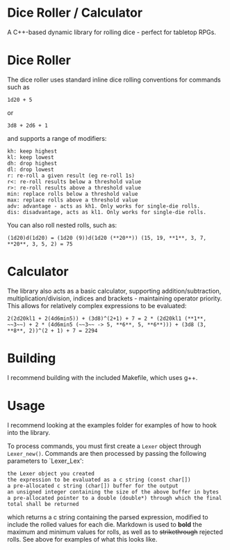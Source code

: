 # Dice Roller / Calculator
 A C++-based dynamic library for rolling dice - perfect for tabletop RPGs.


# Dice Roller
The dice roller uses standard inline dice rolling conventions for commands such as 

```
1d20 + 5
```

or 

```
3d8 + 2d6 + 1
```

and supports a range of modifiers:

```
kh: keep highest
kl: keep lowest
dh: drop highest
dl: drop lowest
r: re-roll a given result (eg re-roll 1s)
r<: re-roll results below a threshold value
r>: re-roll results above a threshold value
min: replace rolls below a threshold value
max: replace rolls above a threshold value
adv: advantage - acts as kh1. Only works for single-die rolls.
dis: disadvantage, acts as kl1. Only works for single-die rolls.
```

You can also roll nested rolls, such as:

```
(1d20)d(1d20) = (1d20 (9))d(1d20 (**20**)) (15, 19, **1**, 3, 7, **20**, 3, 5, 2) = 75
```

# Calculator

The library also acts as a basic calculator, supporting addition/subtraction, multiplication/division, indices and brackets - maintaining operator priority. This allows for relatively complex expressions to be evaluated:

```
2(2d20kl1 + 2(4d6min5)) + (3d8)^(2+1) + 7 = 2 * (2d20kl1 (**1**, ~~3~~) + 2 * (4d6min5 (~~3~~ -> 5, **6**, 5, **6**))) + (3d8 (3, **8**, 2))^(2 + 1) + 7 = 2294
```

# Building

I recommend building with the included Makefile, which uses g++. 

# Usage

I recommend looking at the examples folder for examples of how to hook into the library. 

To process commands, you must first create a `Lexer` object through `Lexer_new()`. Commands are then processed by passing the following parameters to `Lexer_Lex':

```
the Lexer object you created
the expression to be evaluated as a c string (const char[])
a pre-allocated c string (char[]) buffer for the output
an unsigned integer containing the size of the above buffer in bytes
a pre-allocated pointer to a double (double*) through which the final total shall be returned
```

which returns a c string containing the parsed expression, modified to include the rolled values for each die. Markdown is used to **bold** the maximum and minimum values for rolls, as well as to ~~strikethrough~~ rejected rolls. See above for examples of what this looks like.